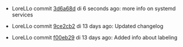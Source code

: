 * LoreLLo commit [3d6a68d](https://github.com/lorello/lorello.github.io/commit/3d6a68de9d45649de5a885f8332d72f05a160534) di 6 seconds ago: more info on systemd services

* LoreLLo commit [9ce2cb2](https://github.com/lorello/lorello.github.io/commit/9ce2cb21c204d778cc06431f499e1a3fda40f7a4) di 13 days ago: Updated changelog

* LoreLLo commit [f00eb29](https://github.com/lorello/lorello.github.io/commit/f00eb298c024bf0dc275af820f5d2dd21fe3fb4f) di 13 days ago: Added info about labeling
